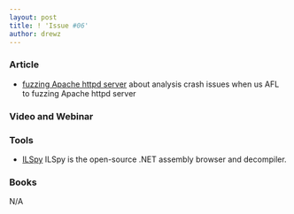 ```yaml
---
layout: post
title: ! 'Issue #06'
author: drewz
---
```



### Article
- [fuzzing Apache httpd server](https://animal0day.blogspot.co.uk/2017/07/from-fuzzing-apache-httpd-server-to-cve.html) about analysis crash issues when us AFL to fuzzing Apache httpd server

### Video and Webinar



### Tools
- [ILSpy](https://github.com/icsharpcode/ILSpy) ILSpy is the open-source .NET assembly browser and decompiler.


### Books
N/A
